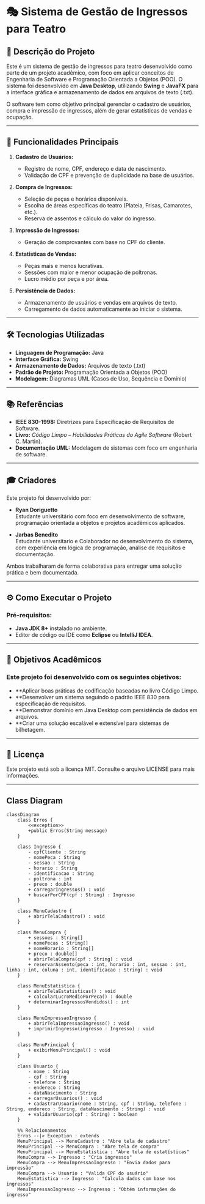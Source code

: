 # 🎭 **Sistema de Gestão de Ingressos para Teatro**

## 📄 **Descrição do Projeto**
Este é um sistema de gestão de ingressos para teatro desenvolvido como parte de um projeto acadêmico, com foco em aplicar conceitos de Engenharia de Software e Programação Orientada a Objetos (POO). O sistema foi desenvolvido em **Java Desktop**, utilizando **Swing** e **JavaFX** para a interface gráfica e armazenamento de dados em arquivos de texto (.txt).

O software tem como objetivo principal gerenciar o cadastro de usuários, compra e impressão de ingressos, além de gerar estatísticas de vendas e ocupação.

---

## 🚀 **Funcionalidades Principais**
1. **Cadastro de Usuários:**
   - Registro de nome, CPF, endereço e data de nascimento.
   - Validação de CPF e prevenção de duplicidade na base de usuários.

2. **Compra de Ingressos:**
   - Seleção de peças e horários disponíveis.
   - Escolha de áreas específicas do teatro (Plateia, Frisas, Camarotes, etc.).
   - Reserva de assentos e cálculo do valor do ingresso.

3. **Impressão de Ingressos:**
   - Geração de comprovantes com base no CPF do cliente.

4. **Estatísticas de Vendas:**
   - Peças mais e menos lucrativas.
   - Sessões com maior e menor ocupação de poltronas.
   - Lucro médio por peça e por área.

5. **Persistência de Dados:**
   - Armazenamento de usuários e vendas em arquivos de texto.
   - Carregamento de dados automaticamente ao iniciar o sistema.

---

## 🛠️ **Tecnologias Utilizadas**
- **Linguagem de Programação:** Java  
- **Interface Gráfica:** Swing
- **Armazenamento de Dados:** Arquivos de texto (.txt)  
- **Padrão de Projeto:** Programação Orientada a Objetos (POO)  
- **Modelagem:** Diagramas UML (Casos de Uso, Sequência e Domínio)

---

## 📚 **Referências**
- **IEEE 830-1998:** Diretrizes para Especificação de Requisitos de Software.  
- **Livro:** *Código Limpo – Habilidades Práticas do Agile Software* (Robert C. Martin).  
- **Documentação UML:** Modelagem de sistemas com foco em engenharia de software.

---

## 🎓 Criadores

Este projeto foi desenvolvido por:

- **Ryan Doriguetto**  
  Estudante universitário com foco em desenvolvimento de software, programação orientada a objetos e projetos acadêmicos aplicados.  

- **Jarbas Benedito**  
  Estudante universitario e Colaborador no desenvolvimento do sistema, com experiência em lógica de programação, análise de requisitos e documentação.  

Ambos trabalharam de forma colaborativa para entregar uma solução prática e bem documentada.

---

## ⚙️ **Como Executar o Projeto**
### **Pré-requisitos:**
- **Java JDK 8+** instalado no ambiente.  
- Editor de código ou IDE como **Eclipse** ou **IntelliJ IDEA**.  

---

## 🌟 Objetivos Acadêmicos
### Este projeto foi desenvolvido com os seguintes objetivos:

- **Aplicar boas práticas de codificação baseadas no livro Código Limpo.
- **Desenvolver um sistema seguindo o padrão IEEE 830 para especificação de requisitos.
- **Demonstrar domínio em Java Desktop com persistência de dados em arquivos.
- **Criar uma solução escalável e extensível para sistemas de bilhetagem.

---

## 📎 Licença
Este projeto está sob a licença MIT. Consulte o arquivo LICENSE para mais informações.

---

## Class Diagram

```mermaid
classDiagram
    class Erros {
        <<exception>>
        +public Erros(String message)
    }

    class Ingresso {
        - cpfCliente : String
        - nomePeca : String
        - sessao : String
        - horario : String
        - identificacao : String
        - poltrona : int
        - preco : double
        + carregarIngressos() : void
        + buscarPorCPF(cpf : String) : Ingresso
    }

    class MenuCadastro {
        + abrirTelaCadastro() : void
    }

    class MenuCompra {
        + sessoes : String[]
        + nomePecas : String[]
        + nomeHorario : String[]
        + preco : double[]
        + abrirTelaCompra(cpf : String) : void
        + reservarAssento(peca : int, horario : int, sessao : int, linha : int, coluna : int, identificacao : String) : void
    }

    class MenuEstatistica {
        + abrirTelaEstatisticas() : void
        + calcularLucroMedioPorPeca() : double
        + determinarIngressosVendidos() : int
    }

    class MenuImpressaoIngresso {
        + abrirTelaImpressaoIngresso() : void
        + imprimirIngresso(ingresso : Ingresso) : void
    }

    class MenuPrincipal {
        + exibirMenuPrincipal() : void
    }

    class Usuario {
        - nome : String
        - cpf : String
        - telefone : String
        - endereco : String
        - dataNascimento : String
        + carregarUsuarios() : void
        + cadastrarUsuario(nome : String, cpf : String, telefone : String, endereco : String, dataNascimento : String) : void
        + validarUsuario(cpf : String) : boolean
    }

    %% Relacionamentos
    Erros --|> Exception : extends
    MenuPrincipal --> MenuCadastro : "Abre tela de cadastro"
    MenuPrincipal --> MenuCompra : "Abre tela de compra"
    MenuPrincipal --> MenuEstatistica : "Abre tela de estatísticas"
    MenuCompra --> Ingresso : "Cria ingressos"
    MenuCompra --> MenuImpressaoIngresso : "Envia dados para impressão"
    MenuCompra --> Usuario : "Valida CPF do usuário"
    MenuEstatistica --> Ingresso : "Calcula dados com base nos ingressos"
    MenuImpressaoIngresso --> Ingresso : "Obtém informações do ingresso"


